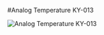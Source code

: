 #Analog Temperature KY-013

![Analog Temperature KY-013](https://user-images.githubusercontent.com/106613946/224572349-20935b3f-b370-4294-aaa8-1457274745e2.png)
